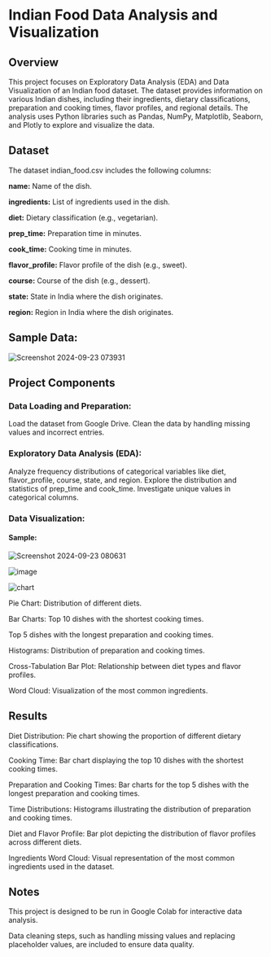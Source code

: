 # Indian Food Data Analysis and Visualization


##  Overview
This project focuses on Exploratory Data Analysis (EDA) and Data Visualization of an Indian food dataset. The dataset provides information on various Indian dishes, including their ingredients, dietary classifications, preparation and cooking times, flavor profiles, and regional details. The analysis uses Python libraries such as Pandas, NumPy, Matplotlib, Seaborn, and Plotly to explore and visualize the data.

##  Dataset
The dataset indian_food.csv includes the following columns:

**name:** Name of the dish.  

**ingredients:** List of ingredients used in the dish.  

**diet:** Dietary classification (e.g., vegetarian).  

**prep_time:** Preparation time in minutes.  

**cook_time:** Cooking time in minutes.  

**flavor_profile:** Flavor profile of the dish (e.g., sweet).  

**course:** Course of the dish (e.g., dessert).  

**state:** State in India where the dish originates.  

**region:** Region in India where the dish originates.  


## Sample Data:




![Screenshot 2024-09-23 073931](https://github.com/user-attachments/assets/bba66432-e49a-4229-97a0-50097d8cd023)

##  Project Components
### Data Loading and Preparation:

Load the dataset from Google Drive.
Clean the data by handling missing values and incorrect entries.
###  Exploratory Data Analysis (EDA):

Analyze frequency distributions of categorical variables like diet, flavor_profile, course, state, and region.
Explore the distribution and statistics of prep_time and cook_time.
Investigate unique values in categorical columns.
###  Data Visualization:
#### Sample:  
![Screenshot 2024-09-23 080631](https://github.com/user-attachments/assets/bf150b9e-c2d8-4358-a5ff-041c9d0005c7)

![image](https://github.com/user-attachments/assets/7cacd64e-14cb-483b-af97-bace0fde1c73)

![chart](https://github.com/user-attachments/assets/4b45cba2-3925-43a9-9be5-256b0ab47a62)



Pie Chart: Distribution of different diets.  

Bar Charts:
Top 10 dishes with the shortest cooking times.  

Top 5 dishes with the longest preparation and cooking times.  

Histograms: Distribution of preparation and cooking times.  

Cross-Tabulation Bar Plot: Relationship between diet types and flavor profiles.  

Word Cloud: Visualization of the most common ingredients.
## Results
Diet Distribution: Pie chart showing the proportion of different dietary classifications.  

Cooking Time: Bar chart displaying the top 10 dishes with the shortest cooking times.  

Preparation and Cooking Times: Bar charts for the top 5 dishes with the longest preparation and cooking times.  

Time Distributions: Histograms illustrating the distribution of preparation and cooking times.  

Diet and Flavor Profile: Bar plot depicting the distribution of flavor profiles across different diets.  

Ingredients Word Cloud: Visual representation of the most common ingredients used in the dataset.
## Notes
This project is designed to be run in Google Colab for interactive data analysis.   

Data cleaning steps, such as handling missing values and replacing placeholder values, are included to ensure data quality.


